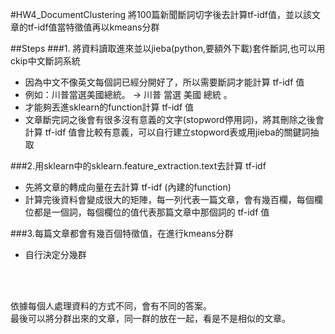 #HW4_DocumentClustering
將100篇新聞斷詞切字後去計算tf-idf值，並以該文章的tf-idf值當特徵值再以kmeans分群

##Steps
###1. 將資料讀取進來並以jieba(python,要額外下載)套件斷詞,也可以用ckip中文斷詞系統
* 因為中文不像英文每個詞已經分開好了，所以需要斷詞才能計算 tf-idf 值 <br>
* 例如：川普當選美國總統。 -> 川普 當選 美國 總統 。 <br> 
* 才能夠丟進sklearn的function計算 tf-idf 值 <br>
* 文章斷完詞之後會有很多沒有意義的文字(stopword停用詞)，將其刪除之後會計算 tf-idf 值會比較有意義，可以自行建立stopword表或用jieba的關鍵詞抽取 <br>

###2.用sklearn中的sklearn.feature_extraction.text去計算 tf-idf
* 先將文章的轉成向量在去計算 tf-idf (內建的function) <br> 
* 計算完後資料會變成很大的矩陣，每一列代表一篇文章，會有幾百欄，每個欄位都是一個詞，每個欄位的值代表那篇文章中那個詞的 tf-idf 值 <br> 

###3.每篇文章都會有幾百個特徵值，在進行kmeans分群
* 自行決定分幾群 <br> 
 <br>
 <br> 

依據每個人處理資料的方式不同，會有不同的答案。 <br> 
最後可以將分群出來的文章，同一群的放在一起，看是不是相似的文章。 <br> 
